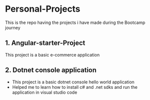 # Personal-Projects

This is the repo having the projects i have made during the Bootcamp journey

## 1. Angular-starter-Project
This project is a basic e-commerce application

## 2. Dotnet console application
- This project is a basic dotnet console hello world application 
- Helped me to learn how to install c# and .net sdks and run the application in visual studio code
